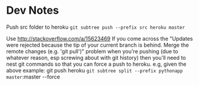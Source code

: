 # Dev Notes #

Push src folder to heroku `git subtree push --prefix src heroku master`

Use http://stackoverflow.com/a/15623469 
If you come across the "Updates were rejected because the tip of your current branch is behind. Merge the remote changes (e.g. 'git pull')" problem when you're pushing (due to whatever reason, esp screwing about with git history) then you'll need to nest git commands so that you can force a push to heroku. e.g, given the above example:
git push heroku `git subtree split --prefix pythonapp master`:master --force

